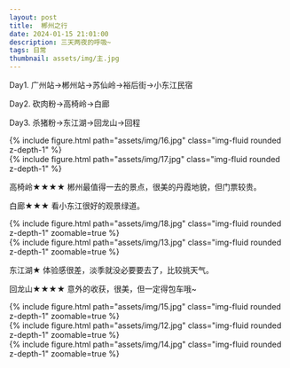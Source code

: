 ```yaml
---
layout: post
title:  郴州之行
date: 2024-01-15 21:01:00
description: 三天两夜的呼吸~
tags: 日常
thumbnail: assets/img/主.jpg
---
```

Day1. 广州站→郴州站→苏仙岭→裕后街→小东江民宿

Day2. 砍肉粉→高椅岭→白廊

Day3. 杀猪粉→东江湖→回龙山→回程

<div class="row mt-3">
    <div class="col-sm mt-3 mt-md-0">
        {% include figure.html path="assets/img/16.jpg" class="img-fluid rounded z-depth-1" %}
    </div>
    <div class="col-sm mt-3 mt-md-0">
        {% include figure.html path="assets/img/17.jpg" class="img-fluid rounded z-depth-1" %}
    </div>
</div>
<div class="caption">
    
</div>

高椅岭★★★★  郴州最值得一去的景点，很美的丹霞地貌，但门票较贵。
    
白廊★★★ 看小东江很好的观景绿道。

<div class="row mt-3">
    <div class="col-sm mt-3 mt-md-0">
        {% include figure.html path="assets/img/18.jpg" class="img-fluid rounded z-depth-1" zoomable=true %}
    </div>
    <div class="col-sm mt-3 mt-md-0">
        {% include figure.html path="assets/img/13.jpg" class="img-fluid rounded z-depth-1" zoomable=true %}
    </div>
</div>

东江湖★ 体验感很差，淡季就没必要要去了，比较挑天气。

回龙山★★★★ 意外的收获，很美，但一定得包车哦~

<div class="row mt-3">
    <div class="col-sm mt-3 mt-md-0">
        {% include figure.html path="assets/img/15.jpg" class="img-fluid rounded z-depth-1" zoomable=true %}
    </div>
    <div class="col-sm mt-3 mt-md-0">
        {% include figure.html path="assets/img/12.jpg" class="img-fluid rounded z-depth-1" zoomable=true %}
    </div>
    <div class="col-sm mt-3 mt-md-0">
        {% include figure.html path="assets/img/14.jpg" class="img-fluid rounded z-depth-1" zoomable=true %}
    </div>
</div>
